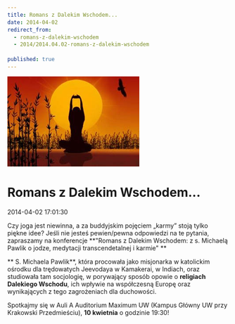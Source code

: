 ```yaml
---
title: Romans z Dalekim Wschodem...
date: 2014-04-02
redirect_from: 
  - romans-z-dalekim-wschodem
  - 2014/2014.04.02-romans-z-dalekim-wschodem

published: true
---
```



![/assets/posts/2014/2014-04-02-romans-z-dalekim-wschodem/romans_z_dalekim_wschodem01.jpg](/assets/posts/2014/2014-04-02-romans-z-dalekim-wschodem/romans_z_dalekim_wschodem01.jpg)

# Romans z Dalekim Wschodem...

<time>2014-04-02 17:01:30</time>





Czy joga jest niewinna, a za buddyjskim pojęciem „karmy” stoją tylko piękne idee? Jeśli nie jesteś pewien/pewna odpowiedzi na te pytania, zapraszamy na konferencje **"Romans z Dalekim Wschodem: z s. Michaelą Pawlik o jodze, medytacji transcendetalnej i karmie"
**

**
S. Michaela Pawlik**, która procowała jako misjonarka w katolickim ośrodku dla trędowatych Jeevodaya w Kamakerai, w Indiach, oraz studiowała tam socjologię, w porywający sposób opowie o **religiach Dalekiego Wschodu**, ich wpływie na współczesną Europę oraz wynikających z tego zagrożeniach dla duchowości.

Spotkajmy się w Auli A Auditorium Maximum UW (Kampus Główny UW przy Krakowski Przedmieściu), **10 kwietnia** o godzinie 19:30!


<!--{{json:{"created_date":"2014-04-02 17:01:30","publish_down":"0000-00-00 00:00:00","id":"5378"}}}-->